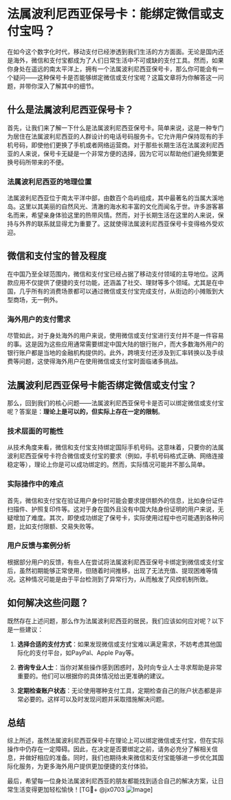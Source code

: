 # 法属波利尼西亚保号卡：能绑定微信或支付宝吗？

在如今这个数字化时代，移动支付已经渗透到我们生活的方方面面。无论是国内还是海外，微信和支付宝都成为了人们日常生活中不可或缺的支付工具。然而，如果你身处在遥远的南太平洋上，拥有一个法属波利尼西亚保号卡，那么你可能会有一个疑问——这种保号卡是否能够绑定微信或支付宝呢？这篇文章将为你解答这一问题，并带你深入了解其中的细节。

## 什么是法属波利尼西亚保号卡？

首先，让我们来了解一下什么是法属波利尼西亚保号卡。简单来说，这是一种专门为居住在法属波利尼西亚的人群设计的电话号码服务卡。它允许用户保持现有的手机号码，即使他们更换了手机或者网络运营商。对于那些长期生活在法属波利尼西亚的人来说，保号卡无疑是一个非常方便的选择，因为它可以帮助他们避免频繁更换号码所带来的不便。

### 法属波利尼西亚的地理位置

法属波利尼西亚位于南太平洋中部，由数百个岛屿组成，其中最著名的当属大溪地岛。这里以其美丽的自然风光、清澈的海水和丰富的文化而闻名于世。许多游客慕名而来，希望亲身体验这里的热带风情。然而，对于长期生活在这里的人来说，保持与外界的联系就显得尤为重要了。这就使得法属波利尼西亚保号卡变得格外受欢迎。

## 微信和支付宝的普及程度

在中国乃至全球范围内，微信和支付宝已经占据了移动支付领域的主导地位。这两款应用不仅提供了便捷的支付功能，还涵盖了社交、理财等多个领域。尤其是在中国，几乎所有的消费场景都可以通过微信或支付宝完成支付，从街边的小摊贩到大型商场，无一例外。

### 海外用户的支付需求

尽管如此，对于身处海外的用户来说，使用微信或支付宝进行支付并不是一件容易的事。这是因为这些应用通常需要绑定中国大陆的银行账户，而大多数海外用户的银行账户都是当地的金融机构提供的。此外，跨境支付还涉及到汇率转换以及手续费等问题，这使得海外用户在使用微信或支付宝时面临诸多挑战。

## 法属波利尼西亚保号卡能否绑定微信或支付宝？

那么，回到我们的核心问题——法属波利尼西亚保号卡是否可以绑定微信或支付宝呢？答案是：**理论上是可以的，但实际上存在一定的限制**。

### 技术层面的可能性

从技术角度来看，微信和支付宝支持绑定国际手机号码。这意味着，只要你的法属波利尼西亚保号卡符合微信或支付宝的要求（例如，手机号码格式正确、网络连接稳定等），理论上你是可以成功绑定的。然而，实际情况可能并不那么简单。

### 实际操作中的难点

首先，微信和支付宝在验证用户身份时可能会要求提供额外的信息，比如身份证件扫描件、护照复印件等。这对于身在国外且没有中国大陆身份证明的用户来说，无疑增加了难度。其次，即使成功绑定了保号卡，实际使用过程中也可能遇到各种问题，比如支付限额、交易失败等。

### 用户反馈与案例分析

根据部分用户的反馈，有些人在尝试将法属波利尼西亚保号卡绑定到微信或支付宝后，虽然初期能够正常使用，但随着时间推移，出现了无法充值、提现困难等情况。这种情况可能是由于平台检测到了异常行为，从而触发了风控机制所致。

## 如何解决这些问题？

既然存在上述问题，那么作为法属波利尼西亚的居民，我们应该如何应对呢？以下是一些建议：

1. **选择合适的支付方式**：如果发现微信或支付宝难以满足需求，不妨考虑其他国际化的支付平台，如PayPal、Apple Pay等。
   
2. **咨询专业人士**：当你对某些操作感到困惑时，及时向专业人士寻求帮助是非常重要的。他们可以根据你的具体情况给出更准确的建议。

3. **定期检查账户状态**：无论使用哪种支付工具，定期检查自己的账户状态都是非常必要的。这样可以及时发现问题并采取措施解决问题。

## 总结

综上所述，虽然法属波利尼西亚保号卡在理论上可以绑定微信或支付宝，但在实际操作中仍存在一定障碍。因此，在决定是否要绑定之前，请务必充分了解相关信息，并做好相应的准备。同时，我们也期待未来微信和支付宝能够进一步优化其国际化服务，为更多海外用户提供更加便捷的支付体验。

最后，希望每一位身处法属波利尼西亚的朋友都能找到适合自己的解决方案，让日常生活变得更加轻松愉快！[TG💪+ @jx0703 ![Image](https://github.com/user-attachments/assets/dbca1d08-cadb-493c-b0ec-ad6f7a83f270)]